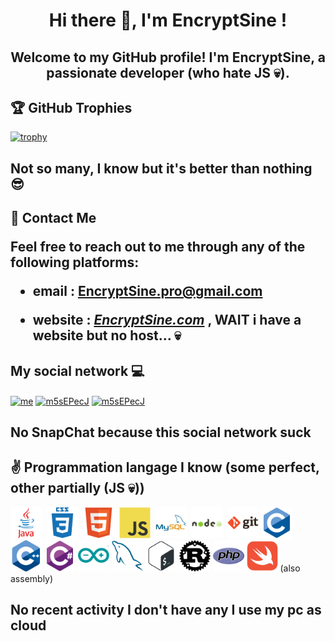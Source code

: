 <h1 align="center">Hi there 👋, I'm EncryptSine !</h1>

<h2 align="center">Welcome to my GitHub profile! I'm EncryptSine, a passionate developer (who hate JS 💀).</h2>

<h2 align="left">🏆 GitHub Trophies</h2>

[![trophy](https://github-profile-trophy.vercel.app/?username=EncryptSine)](https://github.com/EncryptSine/github-profile-trophy)

<h2>Not so many, I know but it's better than nothing 😎</h2>

<h2>

💼 Contact Me

Feel free to reach out to me through any of the following platforms:

- **email :** EncryptSine.pro@gmail.com

- **website :** *<a href="www.encryptsine.com">EncryptSine.com</a>* , WAIT i have a website but no host... 💀

</h2>

<h2>My social network 💻</h2>


<a href="https://www.instagram.com/officialrickastley/" target="blank"><img align="center" src="https://raw.githubusercontent.com/rahuldkjain/github-profile-readme-generator/master/src/images/icons/Social/instagram.svg" alt="me" height="50" width="50" /></a>
<a href="https://discord.gg/BppCXgNx" target="blank"><img align="center" src="https://raw.githubusercontent.com/rahuldkjain/github-profile-readme-generator/master/src/images/icons/Social/discord.svg" alt="m5sEPecJ" height="50" width="50" /></a>
<a href="https://twitter.com/EncryptTheSine/" target="blank"><img align="center" src="https://raw.githubusercontent.com/rahuldkjain/github-profile-readme-generator/master/src/images/icons/Social/twitter.svg" alt="m5sEPecJ" height="50" width="50" /></a>
<h2>No SnapChat because this social network suck</h2>

<h2>✌ Programmation langage I know (some perfect, other partially (JS 💀))</h2>

<p align="left">
  <img src="https://github.com/devicons/devicon/blob/master/icons/java/java-original-wordmark.svg" title="Java" alt="Java" width="50" height="50"/>&nbsp;
  <img src="https://github.com/devicons/devicon/blob/master/icons/css3/css3-plain-wordmark.svg"  title="CSS3" alt="CSS" width="50" height="50"/>&nbsp;
  <img src="https://github.com/devicons/devicon/blob/master/icons/html5/html5-original.svg" title="HTML5" alt="HTML" width="50" height="50"/>&nbsp;
  <img src="https://github.com/devicons/devicon/blob/master/icons/javascript/javascript-original.svg" title="JavaScript" alt="JavaScript" width="50" height="50"/>&nbsp;
  <img src="https://github.com/devicons/devicon/blob/master/icons/mysql/mysql-original-wordmark.svg" title="MySQL"  alt="MySQL" width="50" height="50"/>&nbsp;
  <img src="https://github.com/devicons/devicon/blob/master/icons/nodejs/nodejs-original-wordmark.svg" title="NodeJS" alt="NodeJS" width="50" height="50"/>&nbsp;
  <img src="https://github.com/devicons/devicon/blob/master/icons/git/git-original-wordmark.svg" title="Git" **alt="Git" width="50" height="50"/>
  <img src="https://github.com/devicons/devicon/blob/master/icons/c/c-original.svg" title="C" **alt="c" width="50" height="50"/>
  <img src="https://github.com/devicons/devicon/blob/master/icons/cplusplus/cplusplus-original.svg" title="cplusplus" **alt="cplusplus" width="50" height="50"/>
  <img src="https://github.com/devicons/devicon/blob/master/icons/csharp/csharp-original.svg" title="csharp" **alt="csharp" width="50" height="50"/>
  <img src="https://github.com/devicons/devicon/blob/master/icons/arduino/arduino-original.svg" title="arduino" **alt="arduino" width="50" height="50"/>
  <img src="https://github.com/devicons/devicon/blob/master/icons/mysql/mysql-original.svg" title="sql" **alt="sql" width="50" height="50"/>
  <img src="https://github.com/devicons/devicon/blob/master/icons/bash/bash-original.svg" title="bash" **alt="bash" width="50" height="50"/>
  <img src="https://github.com/devicons/devicon/blob/master/icons/rust/rust-plain.svg" title="rust" **alt="rust" width="50" height="50"/>
  <img src="https://github.com/devicons/devicon/blob/master/icons/php/php-original.svg" title="php" **alt="php" width="50" height="50"/>
  <img src="https://github.com/devicons/devicon/blob/master/icons/swift/swift-original.svg" title="swift" **alt="swift" width="50" height="50"/>
  (also assembly)
  
</p>

<h2>No recent activity I don't have any I use my pc as cloud</h2>
